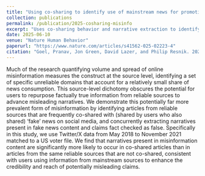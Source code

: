 ```yaml
---
title: "Using co-sharing to identify use of mainstream news for promoting potentially misleading narratives"
collection: publications
permalink: /publication/2025-cosharing-misinfo
excerpt: "Uses co-sharing behavior and narrative extraction to identify cases of true information from reliable sources being strategically repurposed to promote potentially misleading narratives."
date: 2025-06-10
venue: "Nature Human Behavior"
paperurl: "https://www.nature.com/articles/s41562-025-02223-4"
citation: "Goel, Pranav, Jon Green, David Lazer, and Philip Resnik. 2025. &quot;Using co-sharing to identify use of mainstream news for promoting potentially misleading narratives.&quot; <i>Nature Human Behavior</i>."
---
```


Much of the research quantifying volume and spread of online misinformation measures the construct at the source level, identifying a set of specific unreliable domains that account for a relatively small share of news consumption. This source-level dichotomy obscures the potential for users to repurpose factually true information from reliable sources to advance misleading narratives. We demonstrate this potentially far more prevalent form of misinformation by identifying articles from reliable sources that are frequently co-shared with (shared by users who also shared) ‘fake’ news on social media, and concurrently extracting narratives present in fake news content and claims fact checked as false. Specifically in this study, we use Twitter/X data from May 2018 to November 2021 matched to a US voter file. We find that narratives present in misinformation content are significantly more likely to occur in co-shared articles than in articles from the same reliable sources that are not co-shared, consistent with users using information from mainstream sources to enhance the credibility and reach of potentially misleading claims.